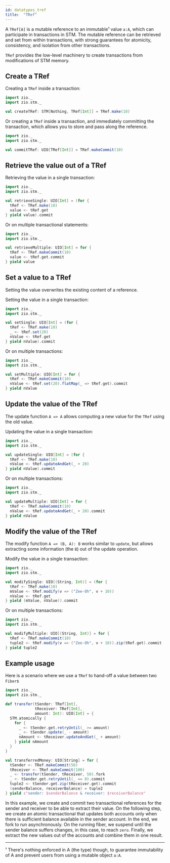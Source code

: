 ```yaml
---
id: datatypes_tref
title:  "TRef"
---
```


A `TRef[A]` is a mutable reference to an immutable¹ value `a:A`, which can participate in transactions in STM. The mutable reference can be retrieved and set from within transactions, with strong guarantees for atomicity, consistency, and isolation from other transactions.

`TRef` provides the low-level machinery to create transactions from modifications of STM memory.

## Create a TRef

Creating a `TRef` inside a transaction:

```scala mdoc:silent
import zio._
import zio.stm._

val createTRef: STM[Nothing, TRef[Int]] = TRef.make(10)
```

Or creating a `TRef` inside a transaction, and immediately committing the transaction, which allows you to store and pass along the reference.

```scala mdoc:silent
import zio._
import zio.stm._

val commitTRef: UIO[TRef[Int]] = TRef.makeCommit(10)
```

## Retrieve the value out of a TRef

Retrieving the value in a single transaction: 

```scala mdoc:silent
import zio._
import zio.stm._

val retrieveSingle: UIO[Int] = (for {
  tRef <- TRef.make(10)
  value <- tRef.get
} yield value).commit
```

Or on multiple transactional statements:

```scala mdoc:silent
import zio._
import zio.stm._

val retrieveMultiple: UIO[Int] = for {
  tRef <- TRef.makeCommit(10)
  value <- tRef.get.commit
} yield value
```

## Set a value to a TRef

Setting the value overwrites the existing content of a reference.

Setting the value in a single transaction:

```scala mdoc:silent
import zio._
import zio.stm._

val setSingle: UIO[Int] = (for {
  tRef <- TRef.make(10)
  _ <- tRef.set(20)
  nValue <- tRef.get
} yield nValue).commit
```

Or on multiple transactions:

```scala mdoc:silent
import zio._
import zio.stm._

val setMultiple: UIO[Int] = for {
  tRef <- TRef.makeCommit(10)
  nValue <- tRef.set(20).flatMap(_ => tRef.get).commit
} yield nValue
```

## Update the value of the TRef

The update function `A => A` allows computing a new value for the `TRef` using the old value.

Updating the value in a single transaction:

```scala mdoc:silent
import zio._
import zio.stm._

val updateSingle: UIO[Int] = (for {
  tRef <- TRef.make(10)
  nValue <- tRef.updateAndGet(_ + 20)
} yield nValue).commit
```

Or on multiple transactions:

```scala mdoc:silent
import zio._
import zio.stm._

val updateMultiple: UIO[Int] = for {
  tRef <- TRef.makeCommit(10)
  nValue <- tRef.updateAndGet(_ + 20).commit
} yield nValue
```

## Modify the value of the TRef

The modify function `A => (B, A): B` works similar to `update`, but allows extracting some information (the `B`) out of the update operation. 

Modify the value in a single transaction:

```scala mdoc:silent
import zio._
import zio.stm._

val modifySingle: UIO[(String, Int)] = (for {
  tRef <- TRef.make(10)
  mValue <- tRef.modify(v => ("Zee-Oh", v + 10))
  nValue <- tRef.get
} yield (mValue, nValue)).commit
```

Or on multiple transactions:

```scala mdoc:silent
import zio._
import zio.stm._

val modifyMultiple: UIO[(String, Int)] = for {
  tRef <- TRef.makeCommit(10)
  tuple2 <- tRef.modify(v => ("Zee-Oh", v + 10)).zip(tRef.get).commit
} yield tuple2
```

## Example usage

Here is a scenario where we use a `TRef` to hand-off a value between two `Fiber`s

```scala mdoc:silent
import zio._
import zio.stm._

def transfer(tSender: TRef[Int],
             tReceiver: TRef[Int],
             amount: Int): UIO[Int] = {
  STM.atomically {
    for {
      _ <- tSender.get.retryUntil(_ >= amount)
      _ <- tSender.update(_ - amount)
      nAmount <- tReceiver.updateAndGet(_ + amount)
    } yield nAmount
  }
}

val transferredMoney: UIO[String] = for {
  tSender <- TRef.makeCommit(50)
  tReceiver <- TRef.makeCommit(100)
  _ <- transfer(tSender, tReceiver, 50).fork
  _ <- tSender.get.retryUntil(_ == 0).commit
  tuple2 <- tSender.get.zip(tReceiver.get).commit
  (senderBalance, receiverBalance) = tuple2
} yield s"sender: $senderBalance & receiver: $receiverBalance"
```

In this example, we create and commit two transactional references for the sender and receiver to be able to extract their value. 
On the following step, we create an atomic transactional that updates both accounts only when there is sufficient balance available in the sender account. In the end, we fork to run asynchronously.
On the running fiber, we suspend until the sender balance suffers changes, in this case, to reach `zero`. Finally, we extract the new values out of the accounts and combine them in one result. 

---

¹ There's nothing enforced in A (the type) though, to guarantee immutability of A and prevent users from using a mutable object `a:A`.

